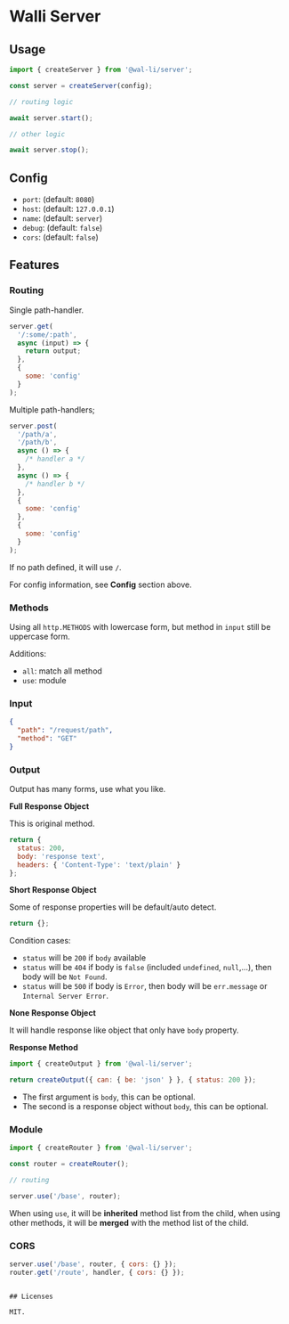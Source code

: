 # Walli Server

## Usage

```js
import { createServer } from '@wal-li/server';

const server = createServer(config);

// routing logic

await server.start();

// other logic

await server.stop();
```

## Config

- `port`: (default: `8080`)
- `host`: (default: `127.0.0.1`)
- `name`: (default: `server`)
- `debug`: (default: `false`)
- `cors`: (default: `false`)

## Features

### Routing

Single path-handler.

```js
server.get(
  '/:some/:path',
  async (input) => {
    return output;
  },
  {
    some: 'config'
  }
);
```

Multiple path-handlers;

```js
server.post(
  '/path/a',
  '/path/b',
  async () => {
    /* handler a */
  },
  async () => {
    /* handler b */
  },
  {
    some: 'config'
  },
  {
    some: 'config'
  }
);
```

If no path defined, it will use `/`.

For config information, see **Config** section above.

### Methods

Using all `http.METHODS` with lowercase form, but method in `input` still be uppercase form.

Additions:

- `all`: match all method
- `use`: module

### Input

```json
{
  "path": "/request/path",
  "method": "GET"
}
```

### Output

Output has many forms, use what you like.

**Full Response Object**

This is original method.

```js
return {
  status: 200,
  body: 'response text',
  headers: { 'Content-Type': 'text/plain' }
};
```

**Short Response Object**

Some of response properties will be default/auto detect.

```js
return {};
```

Condition cases:

- `status` will be `200` if `body` available
- `status` will be `404` if body is `false` (included `undefined`, `null`,...), then body will be `Not Found`.
- `status` will be `500` if body is `Error`, then body will be `err.message` or `Internal Server Error`.

**None Response Object**

It will handle response like object that only have `body` property.

**Response Method**

```js
import { createOutput } from '@wal-li/server';

return createOutput({ can: { be: 'json' } }, { status: 200 });
```

- The first argument is `body`, this can be optional.
- The second is a response object without `body`, this can be optional.

### Module

```js
import { createRouter } from '@wal-li/server';

const router = createRouter();

// routing

server.use('/base', router);
```

When using `use`, it will be **inherited** method list from the child, when using other methods, it will be **merged** with the method list of the child.

### CORS

```js
server.use('/base', router, { cors: {} });
router.get('/route', handler, { cors: {} });
```

```

## Licenses

MIT.
```

